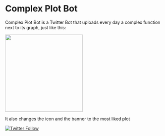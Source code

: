 # Complex Plot Bot

Complex Plot Bot is a Twitter Bot that uploads every day a complex function next to its graph, just like this:

<img src="https://pbs.twimg.com/media/FbbsdWcWQAcNRz4?format=jpg&name=4096x4096" width="250">

It also changes the icon and the banner to the most liked plot



[![Twitter Follow](https://img.shields.io/twitter/follow/complexplot?style=social)](https://twitter.com/complex_plot)

